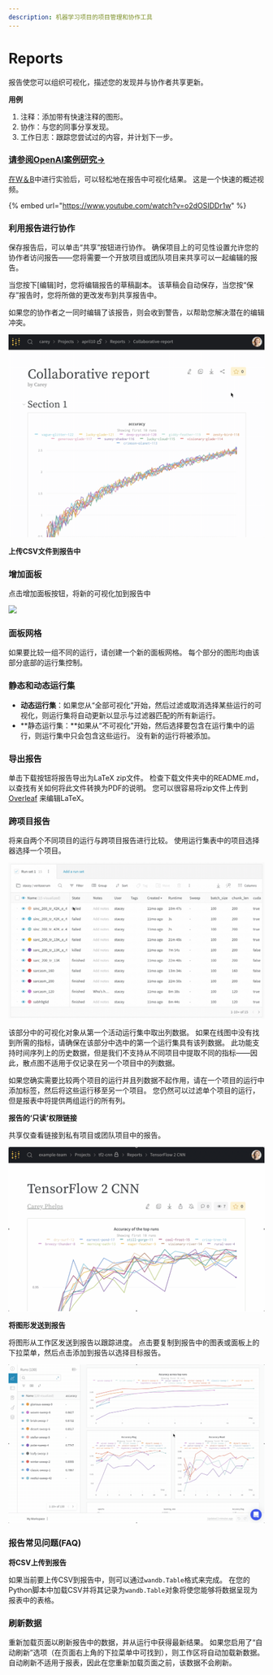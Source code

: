 ```yaml
---
description: 机器学习项目的项目管理和协作工具
---
```


# Reports

报告使您可以组织可视化，描述您的发现并与协作者共享更新。

**用例**

1. 注释：添加带有快速注释的图形。
2. 协作：与您的同事分享发现。
3. 工作日志：跟踪您尝试过的内容，并计划下一步。

###  [请参阅OpenAI案例研究→](https://wandb.ai/openai/published-work/Learning-Dexterity-End-to-End--VmlldzoxMTUyMDQ)

 [在W＆B](https://app.gitbook.com/@weights-and-biases/s/docs/~/drafts/-MKaPhwzNIegNuInaekR/quickstart)中进行实验后，可以轻松地在报告中可视化结果。 这是一个快速的概述视频。

{% embed url="https://www.youtube.com/watch?v=o2dOSIDDr1w" %}

### **利用报告进行协作**

保存报告后，可以单击“共享”按钮进行协作。 确保项目上的可见性设置允许您的协作者访问报告——您将需要一个开放项目或团队项目来共享可以一起编辑的报告。

当您按下\[编辑\]时，您将编辑报告的草稿副本。 该草稿会自动保存，当您按“保存”报告时，您将所做的更改发布到共享报告中。

如果您的协作者之一同时编辑了该报告，则会收到警告，以帮助您解决潜在的编辑冲突。

![](.gitbook/assets/collaborative-reports.gif)

**上传CSV文件到报告中**

### **增加面板**

点击增加面板按钮，将新的可视化加到报告中

![](https://downloads.intercomcdn.com/i/o/142935595/d1422f30460a39b8b4868885/image.png)

### **面板网格**

如果要比较一组不同的运行，请创建一个新的面板网格。 每个部分的图形均由该部分底部的运行集控制。

### **静态和动态运行集**

* **动态运行集**：如果您从“全部可视化”开始，然后过滤或取消选择某些运行的可视化，则运行集将自动更新以显示与过滤器匹配的所有新运行。
* **静态运行集：**如果从“不可视化”开始，然后选择要包含在运行集中的运行，则运行集中只会包含这些运行。 没有新的运行将被添加。

### **导出报告**

 单击下载按钮将报告导出为LaTeX zip文件。 检查下载文件夹中的README.md，以查找有关如何将此文件转换为PDF的说明。 您可以很容易将zip文件上传到 [Overleaf](https://www.overleaf.com/) 来编辑LaTeX。

### **跨项目报告**

将来自两个不同项目的运行与跨项目报告进行比较。 使用运行集表中的项目选择器选择一个项目。

![](.gitbook/assets/how-to-pick-a-different-project-to-draw-runs-from.gif)

该部分中的可视化对象从第一个活动运行集中取出列数据。 如果在线图中没有找到所需的指标，请确保在该部分中选中的第一个运行集具有该列数据。 此功能支持时间序列上的历史数据，但是我们不支持从不同项目中提取不同的指标——因此，散点图不适用于仅记录在另一个项目中的列数据。

如果您确实需要比较两个项目的运行并且列数据不起作用，请在一个项目的运行中添加标签，然后将这些运行移至另一个项目。 您仍然可以过滤单个项目的运行，但是报表中将提供两组运行的所有列。

**报告的‘只读’权限链接**

共享仅查看链接到私有项目或团队项目中的报告。

![](.gitbook/assets/share-view-only-link.gif)

**将图形发送到报告**

将图形从工作区发送到报告以跟踪进度。 点击要复制到报告中的图表或面板上的下拉菜单，然后点击添加到报告以选择目标报告。

![](.gitbook/assets/demo-export-to-existing-report%20%281%29%20%282%29%20%283%29%20%283%29%20%283%29%20%281%29.gif)



### **报告常见问题\(FAQ\)**

**将CSV上传到报告**

 如果当前要上传CSV到报告中，则可以通过`wandb.Table`格式来完成。 在您的Python脚本中加载CSV并将其记录为`wandb.Table`对象将使您能够将数据呈现为报表中的表格。

### **刷新数据**

重新加载页面以刷新报告中的数据，并从运行中获得最新结果。 如果您启用了“自动刷新”选项（在页面右上角的下拉菜单中可找到），则工作区将自动加载新数据。 自动刷新不适用于报表，因此在您重新加载页面之前，该数据不会刷新。

